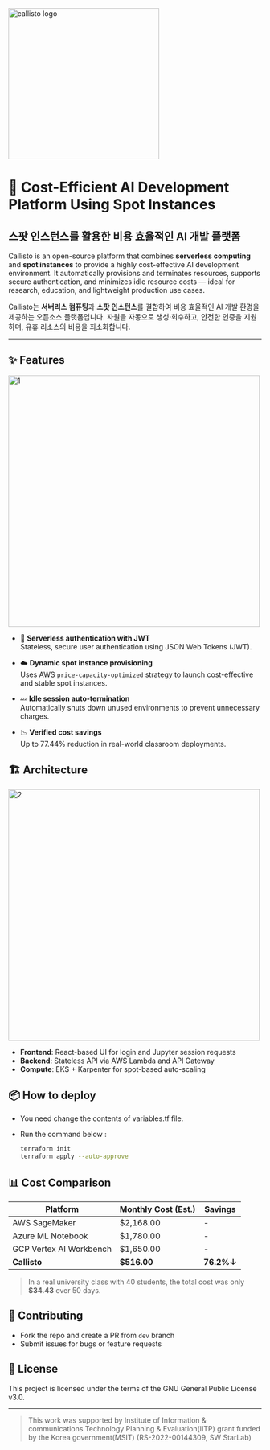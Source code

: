 <picture>
  <source media="(prefers-color-scheme: dark)" srcset="https://github.com/user-attachments/assets/dde315fe-69ce-4569-bfa9-8ca919345181" alt="callisto logo" width="300px"/>
  <img alt="callisto logo" src="https://github.com/user-attachments/assets/b28df81a-5e96-43b2-9057-a245fa99e73b" width="300px"/>
</picture>

# 🚀 Cost-Efficient AI Development Platform Using Spot Instances

## 스팟 인스턴스를 활용한 비용 효율적인 AI 개발 플랫폼


Callisto is an open-source platform that combines **serverless computing** and **spot instances** to provide a highly cost-effective AI development environment. It automatically provisions and terminates resources, supports secure authentication, and minimizes idle resource costs — ideal for research, education, and lightweight production use cases.

Callisto는 **서버리스 컴퓨팅**과 **스팟 인스턴스**를 결합하여 비용 효율적인 AI 개발 환경을 제공하는 오픈소스 플랫폼입니다. 자원을 자동으로 생성·회수하고, 안전한 인증을 지원하며, 유휴 리소스의 비용을 최소화합니다.

---

## ✨ Features

<img width="500" alt="1" src="https://github.com/user-attachments/assets/49748973-d869-4a36-8ef4-40cba68589cb" />

- 🔐 **Serverless authentication with JWT**  
  Stateless, secure user authentication using JSON Web Tokens (JWT).

- ☁️ **Dynamic spot instance provisioning**  
  Uses AWS `price-capacity-optimized` strategy to launch cost-effective and stable spot instances.

- 💤 **Idle session auto-termination**  
  Automatically shuts down unused environments to prevent unnecessary charges.

- 📉 **Verified cost savings**  
  Up to 77.44% reduction in real-world classroom deployments.


## 🏗 Architecture

<img width="500" alt="2" src="https://github.com/user-attachments/assets/ec486ffa-36af-49e8-a3c0-778863c6cca3" />

- **Frontend**: React-based UI for login and Jupyter session requests  
- **Backend**: Stateless API via AWS Lambda and API Gateway  
- **Compute**: EKS + Karpenter for spot-based auto-scaling


## 📦 How to deploy  

- You need change the contents of variables.tf file.
- Run the command below :

    ```bash
    terraform init
    terraform apply --auto-approve
    ```

## 📊 Cost Comparison  

| Platform                    | Monthly Cost (Est.) | Savings |
|----------------------------|---------------------|---------|
| AWS SageMaker              | $2,168.00           | -       |
| Azure ML Notebook          | $1,780.00           | -       |
| GCP Vertex AI Workbench    | $1,650.00           | -       |
| **Callisto**               | **$516.00**         | **76.2%↓** |

> In a real university class with 40 students, the total cost was only **$34.43** over 50 days.  


## 🤝 Contributing

- Fork the repo and create a PR from `dev` branch  
- Submit issues for bugs or feature requests  

## 📄 License

This project is licensed under the terms of the GNU General Public License v3.0.

---

> This work was supported by Institute of Information & communications Technology Planning & Evaluation(IITP) grant funded by the Korea government(MSIT) (RS-2022-00144309, SW StarLab)

